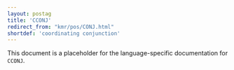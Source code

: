```yaml
---
layout: postag
title: 'CCONJ'
redirect_from: "kmr/pos/CONJ.html"
shortdef: 'coordinating conjunction'
---
```


This document is a placeholder for the language-specific documentation
for `CCONJ`.
